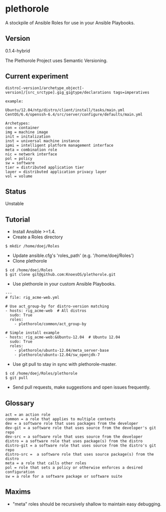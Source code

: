plethorole
==========

A stockpile of Ansible Roles for use in your Ansible Playbooks.


Version
-------
0.1.4-hybrid

The Plethorole Project uses Semantic Versioning.

Current experiment
------------------
```
distro[-version]/archetype_object[-version]/[src_srctype].gig_gigtype/declarations tags=imperatives

example:

Ubuntu/12.04/ntp/distro/client/install/tasks/main.yml
CentOS/6.4/openssh-6.4/src/server/configure/defaults/main.yml

Archetypes:
con = container
img = machine image
init = initalization
inst = universal machine instance
ipmi = intelligent platform management interface
meta = combination role
nic = network interface
pol = policy
sw = software
tier = distributed application tier
layer = distributed application privacy layer
vol = volume

```

Status
------
Unstable


Tutorial
--------

* Install Ansible >=1.4.
* Create a Roles directory

```
$ mkdir /home/doej/Roles
```

* Update ansible.cfg's 'roles_path' (e.g. '/home/doej/Roles')
* Clone plethorole

```
$ cd /home/doej/Roles
$ git clone git@github.com:KnoesOS/plethorole.git
```

* Use plethorole in your custom Ansible Playbooks.

```
---
# file: rig_acme-web.yml

# Use act_group-by for distro-version matching
- hosts: rig_acme-web  # All distros
  sudo: True
  roles:
    - plethorole/common/act_group-by

# Simple install example
- hosts: rig_acme-web:&Ubuntu-12.04  # Ubuntu 12.04
  sudo: True
  roles:
    - plethorole/ubuntu-12.04/meta_server-base
    - plethorole/ubuntu-12.04/sw_openjdk-7
```

* Use git pull to stay in sync with plethorole-master.

```
$ cd /home/doej/Roles/plethorole
$ git pull
```

* Send pull requests, make suggestions and open issues frequently.


Glossary
------
```
act = an action role
common = a role that applies to multiple contexts
dev = a software role that uses packages from the developer
dev-git = a software role that uses source from the developer's git repo
dev-src = a software role that uses source from the developer
distro = a software role that uses package(s) from the distro
distro-git = a software role that uses source from the distro's git repo
distro-src =  a software role that uses source package(s) from the distro
meta = a role that calls other roles
pol = role that sets a policy or otherwise enforces a desired configuration
sw = a role for a software package or software suite
```

Maxims
------
* "meta" roles should be recursively shallow to maintain easy debugging.
